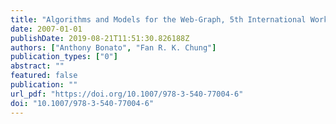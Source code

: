 ```yaml
---
title: "Algorithms and Models for the Web-Graph, 5th International Workshop, WAW 2007, San Diego, CA, USA, December 11-12, 2007, Proceedings"
date: 2007-01-01
publishDate: 2019-08-21T11:51:30.826188Z
authors: ["Anthony Bonato", "Fan R. K. Chung"]
publication_types: ["0"]
abstract: ""
featured: false
publication: ""
url_pdf: "https://doi.org/10.1007/978-3-540-77004-6"
doi: "10.1007/978-3-540-77004-6"
---
```


